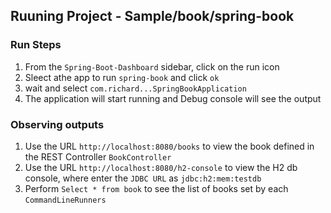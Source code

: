 ## Ruuning Project - Sample/book/spring-book

### Run Steps

1. From the `Spring-Boot-Dashboard` sidebar, click on the run icon
2. Sleect athe app to run `spring-book` and click `ok`
3. wait and select `com.richard...SpringBookApplication`
4. The application will start running and Debug console will see the output

### Observing outputs

1. Use the URL `http://localhost:8080/books` to view the book defined in the REST Controller `BookController`
2. Use the URL `http://localhost:8080/h2-console` to view the H2 db console, where enter the `JDBC URL` as `jdbc:h2:mem:testdb`
3. Perform `Select * from book` to see the list of books set by each `CommandLineRunners`


